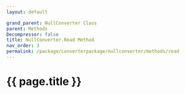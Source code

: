 ```yaml
---
layout: default

grand_parent: NullConverter Class
parent: Methods
Decompressor: false
title: NullConverter.Read Method
nav_order: 3
permalink: /package/converterpackage/nullconverter/methods/read
---
```

# {{ page.title }}